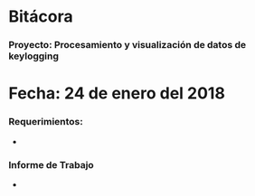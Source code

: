 # Bitácora

### Proyecto: Procesamiento y visualización de datos de keylogging

# Fecha: 24 de enero del 2018

### Requerimientos:

 - 
### Informe de Trabajo

 + 
